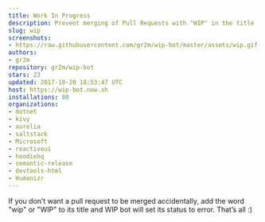 ```yaml
---
title: Work In Progress
description: Prevent merging of Pull Requests with "WIP" in the title
slug: wip
screenshots:
- https://raw.githubusercontent.com/gr2m/wip-bot/master/assets/wip.gif
authors:
- gr2m
repository: gr2m/wip-bot
stars: 23
updated: 2017-10-20 18:53:47 UTC
host: https://wip-bot.now.sh
installations: 80
organizations:
- dotnet
- kivy
- aurelia
- saltstack
- Microsoft
- reactiveui
- hoodiehq
- semantic-release
- devtools-html
- Humanizr
---
```


If you don’t want a pull request to be merged accidentally, add the word "wip" or "WIP" to its title and WIP bot will set its status to error. That’s all :)
